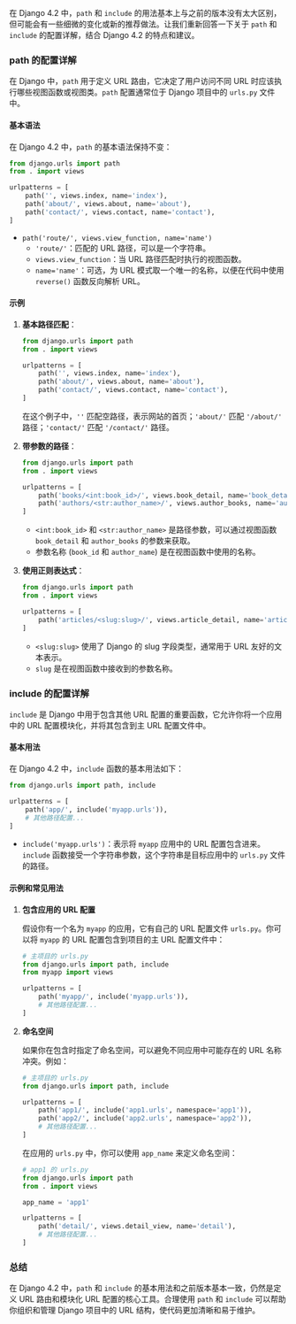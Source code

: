在 Django 4.2 中，`path` 和 `include` 的用法基本上与之前的版本没有太大区别，但可能会有一些细微的变化或新的推荐做法。让我们重新回答一下关于 `path` 和 `include` 的配置详解，结合 Django 4.2 的特点和建议。

### path 的配置详解

在 Django 中，`path` 用于定义 URL 路由，它决定了用户访问不同 URL 时应该执行哪些视图函数或视图类。`path` 配置通常位于 Django 项目中的 `urls.py` 文件中。

#### 基本语法

在 Django 4.2 中，`path` 的基本语法保持不变：

```python
from django.urls import path
from . import views

urlpatterns = [
    path('', views.index, name='index'),
    path('about/', views.about, name='about'),
    path('contact/', views.contact, name='contact'),
]
```

- `path('route/', views.view_function, name='name')`
  - `'route/'`：匹配的 URL 路径，可以是一个字符串。
  - `views.view_function`：当 URL 路径匹配时执行的视图函数。
  - `name='name'`：可选，为 URL 模式取一个唯一的名称，以便在代码中使用 `reverse()` 函数反向解析 URL。

#### 示例

1. **基本路径匹配**：

   ```python
   from django.urls import path
   from . import views

   urlpatterns = [
       path('', views.index, name='index'),
       path('about/', views.about, name='about'),
       path('contact/', views.contact, name='contact'),
   ]
   ```

   在这个例子中，`''` 匹配空路径，表示网站的首页；`'about/'` 匹配 `'/about/'` 路径；`'contact/'` 匹配 `'/contact/'` 路径。

2. **带参数的路径**：

   ```python
   from django.urls import path
   from . import views

   urlpatterns = [
       path('books/<int:book_id>/', views.book_detail, name='book_detail'),
       path('authors/<str:author_name>/', views.author_books, name='author_books'),
   ]
   ```

   - `<int:book_id>` 和 `<str:author_name>` 是路径参数，可以通过视图函数 `book_detail` 和 `author_books` 的参数来获取。
   - 参数名称 (`book_id` 和 `author_name`) 是在视图函数中使用的名称。

3. **使用正则表达式**：

   ```python
   from django.urls import path
   from . import views
   
   urlpatterns = [
       path('articles/<slug:slug>/', views.article_detail, name='article_detail'),
   ]
   ```

   - `<slug:slug>` 使用了 Django 的 slug 字段类型，通常用于 URL 友好的文本表示。
   - `slug` 是在视图函数中接收到的参数名称。

### include 的配置详解

`include` 是 Django 中用于包含其他 URL 配置的重要函数，它允许你将一个应用中的 URL 配置模块化，并将其包含到主 URL 配置文件中。

#### 基本用法

在 Django 4.2 中，`include` 函数的基本用法如下：

```python
from django.urls import path, include

urlpatterns = [
    path('app/', include('myapp.urls')),
    # 其他路径配置...
]
```

- `include('myapp.urls')`：表示将 `myapp` 应用中的 URL 配置包含进来。`include` 函数接受一个字符串参数，这个字符串是目标应用中的 `urls.py` 文件的路径。

#### 示例和常见用法

1. **包含应用的 URL 配置**

   假设你有一个名为 `myapp` 的应用，它有自己的 URL 配置文件 `urls.py`。你可以将 `myapp` 的 URL 配置包含到项目的主 URL 配置文件中：

   ```python
   # 主项目的 urls.py
   from django.urls import path, include
   from myapp import views

   urlpatterns = [
       path('myapp/', include('myapp.urls')),
       # 其他路径配置...
   ]
   ```

2. **命名空间**

   如果你在包含时指定了命名空间，可以避免不同应用中可能存在的 URL 名称冲突。例如：

   ```python
   # 主项目的 urls.py
   from django.urls import path, include
   
   urlpatterns = [
       path('app1/', include('app1.urls', namespace='app1')),
       path('app2/', include('app2.urls', namespace='app2')),
       # 其他路径配置...
   ]
   ```

   在应用的 `urls.py` 中，你可以使用 `app_name` 来定义命名空间：

   ```python
   # app1 的 urls.py
   from django.urls import path
   from . import views
   
   app_name = 'app1'
   
   urlpatterns = [
       path('detail/', views.detail_view, name='detail'),
       # 其他路径配置...
   ]
   ```

### 总结

在 Django 4.2 中，`path` 和 `include` 的基本用法和之前版本基本一致，仍然是定义 URL 路由和模块化 URL 配置的核心工具。合理使用 `path` 和 `include` 可以帮助你组织和管理 Django 项目中的 URL 结构，使代码更加清晰和易于维护。